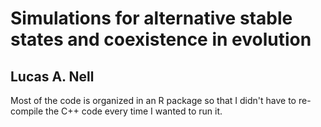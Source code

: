 
Simulations for alternative stable states and coexistence in evolution
=============

Lucas A. Nell
---------

Most of the code is organized in an R package so that I didn't have to re-compile
the C++ code every time I wanted to run it.



